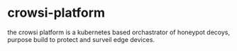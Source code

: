 # crowsi-platform
the crowsi platform is a kubernetes based orchastrator of honeypot decoys, purpose build to protect and surveil edge devices.
